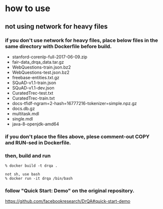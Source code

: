 # how to use
## not using network for heavy files
### if you don't use network for heavy files, place below files in the same directory with Dockerfile before build.
- stanford-corenlp-full-2017-06-09.zip
- fair-data_drqa_data.tar.gz
- WebQuestions-train.json.bz2
- WebQuestions-test.json.bz2
- freebase-entities.txt.gz
- SQuAD-v1.1-train.json
- SQuAD-v1.1-dev.json
- CuratedTrec-test.txt
- CuratedTrec-train.txt
- docs-tfidf-ngram=2-hash=16777216-tokenizer=simple.npz.gz
- docs.db.gz
- multitask.mdl
- single.mdl
- java-8-openjdk-amd64
### if you don't place the files above, plese comment-out COPY and RUN-sed in Dockerfile.
### then, build and run
```
% docker build -t drqa .

not sh, use bash
% docker run -it drqa /bin/bash 
```
### follow "Quick Start: Demo" on the original repository.
https://github.com/facebookresearch/DrQA#quick-start-demo
